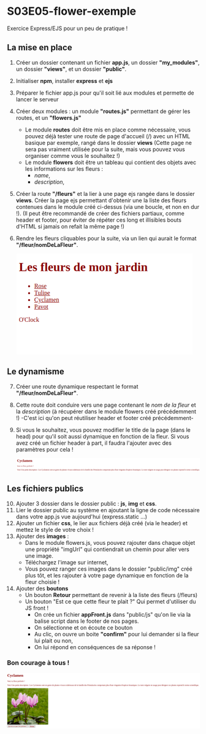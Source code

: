 # S03E05-flower-exemple
Exercice Express/EJS pour un peu de pratique ! 

## La mise en place 

1. Créer un dossier contenant un fichier **app.js**, un dossier **"my_modules"**, un dossier **"views"**, et un dossier **"public"**.
2. Initialiser **npm**, installer **express** et **ejs**
3. Préparer le fichier app.js pour qu'il soit lié aux modules et permette de lancer le serveur
4. Créer deux modules : un module **"routes.js"** permettant de gérer les routes, et un **"flowers.js"**
    - Le module **routes** doit être mis en place comme nécessaire, vous pouvez déjà tester une route de page d'accueil (/) avec un HTML basique par exemple, rangé dans le dossier **views** (Cette page ne sera pas vraiment utilisée pour la suite, mais vous pouvez vous organiser comme vous le souhaitez !)
    - Le module **flowers** doit être un tableau qui contient des objets avec les informations sur les fleurs :
      - *name*,
      - *description*,
5. Créer la route **"/fleurs"** et la lier à une page ejs rangée dans le dossier **views**. Créer la page ejs permettant d'obtenir une la liste des fleurs contenues dans le module créé ci-dessus (via une boucle, et non en dur !). (Il peut être recommandé de créer des fichiers partiaux, comme header et footer, pour éviter de répéter ces long et illisibles bouts d'HTML si jamais on refait la même page !)
6. Rendre les fleurs cliquables pour la suite, via un lien qui aurait le format **"/fleur/nomDeLaFleur"**. 
   
   ![IMG1](/ressources_enonce/IMG1.png)


## Le dynamisme 

7. Créer une route dynamique respectant le format **"/fleur/nomDeLaFleur"**. 
8. Cette route doit conduire vers une page contenant le *nom de la fleur* et la *description* (à récupérer dans le module flowers créé précédemment !) -C'est ici qu'on peut réutiliser header et footer créé précédemment-
9. Si vous le souhaitez, vous pouvez modifier le title de la page (dans le head) pour qu'il soit aussi dynamique en fonction de la fleur. Si vous avez créé un fichier header à part, il faudra l'ajouter avec des paramètres pour cela !
   
   ![IMG2](/ressources_enonce/IMG2.png)

## Les fichiers publics

10. Ajouter 3 dossier dans le dossier public : **js**, **img** et **css**.
11. Lier le dossier public au système en ajoutant la ligne de code nécessaire dans votre app.js vue aujourd'hui (express.static ...)
12. Ajouter un fichier **css**, le lier aux fichiers déjà créé (via le header) et mettez le style de votre choix !
13. Ajouter des **images** : 
    - Dans le module flowers.js, vous pouvez rajouter dans chaque objet une propriété "imgUrl" qui contiendrait un chemin pour aller vers une image.
    - Téléchargez l'image sur internet,
    - Vous pouvez ranger ces images dans le dossier "public/img" créé plus tôt, et les rajouter à votre page dynamique en fonction de la fleur choisie !
14. Ajouter des **boutons** 
    - Un bouton **Retour** permettant de revenir à la liste des fleurs (/fleurs)
    - Un bouton "Est ce que cette fleur te plait ?" Qui permet d'utiliser du JS front !
      - On crée un fichier **appFront.js** dans "public/js" qu'on lie via la balise script dans le footer de nos pages.
      - On sélectionne et on écoute ce bouton
      - Au clic, on ouvre un boite **"confirm"** pour lui demander si la fleur lui plait ou non,
      - On lui répond en conséquences de sa réponse !

### Bon courage à tous ! 

   ![IMG3](/ressources_enonce/IMG3.png)